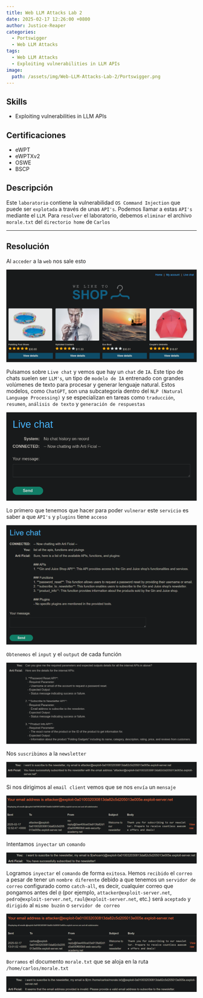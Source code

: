 ```yaml
---
title: Web LLM Attacks Lab 2
date: 2025-02-17 12:26:00 +0800
author: Justice-Reaper
categories:
  - Portswigger
  - Web LLM Attacks
tags:
  - Web LLM Attacks
  - Exploiting vulnerabilities in LLM APIs
image:
  path: /assets/img/Web-LLM-Attacks-Lab-2/Portswigger.png
---
```


## Skills

- Exploiting vulnerabilities in LLM APIs

## Certificaciones

- eWPT
- eWPTXv2
- OSWE
- BSCP
  
## Descripción

Este `laboratorio` contiene la vulnerabilidad `OS Command Injection` que puede ser `explotada` a través de unas `API's`. Podemos llamar a estas `API's` mediante el `LLM`. Para `resolver` el laboratorio, debemos `eliminar` el archivo `morale.txt` del `directorio home` de `Carlos`

---
## Resolución

Al `acceder` a la `web` nos sale esto

![](/assets/img/Web-LLM-Attacks-Lab-2/image_1.png)

Pulsamos sobre `Live chat` y vemos que hay un `chat` de `IA`. Este tipo de chats suelen ser `LLM's`, un tipo de `modelo de IA` entrenado con grandes volúmenes de texto para procesar y generar lenguaje natural. Estos modelos, como `ChatGPT`, son una subcategoría dentro del `NLP (Natural Language Processing)` y se especializan en tareas como `traducción`, `resumen`, `análisis de texto` y `generación de respuestas`

![](/assets/img/Web-LLM-Attacks-Lab-2/image_2.png)

Lo primero que tenemos que hacer para poder `vulnerar` este `servicio` es saber a que `API's` y `plugins` tiene `acceso`

![](/assets/img/Web-LLM-Attacks-Lab-2/image_3.png)

`Obtenemos` el `input` y el `output` de cada función

![](/assets/img/Web-LLM-Attacks-Lab-2/image_4.png)

Nos `suscribimos` a la `newsletter`

![](/assets/img/Web-LLM-Attacks-Lab-2/image_5.png)

Si nos dirigimos al `email client` vemos que se nos `envía` un `mensaje`

![](/assets/img/Web-LLM-Attacks-Lab-2/image_6.png)

Intentamos `inyectar` un `comando`

![](/assets/img/Web-LLM-Attacks-Lab-2/image_7.png)

Logramos `inyectar` el `comando` de forma `exitosa`. Hemos `recibido` el `correo` a pesar de tener un `nombre diferente` debido a que tenemos un `servidor de correo` configurado como `catch-all`, es decir, cualquier correo que pongamos antes del `@` (por ejemplo, `attacker@exploit-server.net`, `pedro@exploit-server.net`, `raul@exploit-server.net`, etc.) será `aceptado` y `dirigido` al `mismo buzón` o `servidor de correo`

![](/assets/img/Web-LLM-Attacks-Lab-2/image_8.png)

`Borramos` el documento `morale.txt` que se aloja en la ruta `/home/carlos/morale.txt`

![](/assets/img/Web-LLM-Attacks-Lab-2/image_9.png)
